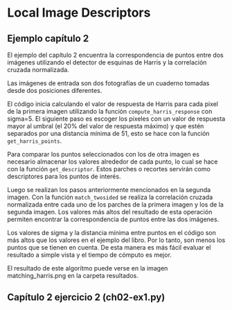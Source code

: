 # Local Image Descriptors

## Ejemplo capítulo 2

El ejemplo del capítulo 2 encuentra la correspondencia de puntos entre dos imágenes utilizando el detector de esquinas de Harris y la correlación cruzada normalizada.

Las imágenes de entrada son dos fotografías de un cuaderno tomadas desde dos posiciones diferentes.

El código inicia calculando el valor de respuesta de Harris para cada pixel de la primera imagen utilizando la función ``compute_harris_response`` con sigma=5. El siguiente paso es escoger los pixeles con un valor de respuesta mayor al umbral (el 20% del valor de respuesta máximo) y que estén separados por una distancia mínima de 51, esto se hace con la función ``get_harris_points``.

Para comparar los puntos seleccionados con los de otra imagen es necesario almacenar los valores alrededor de cada punto, lo cual se hace con la función ``get_descriptor``. Estos parches o recortes servirán como descriptores para los puntos de interés.

Luego se realizan los pasos anteriormente mencionados en la segunda imagen. Con la función ``match_twosided`` se realiza la correlación cruzada normalizada entre cada uno de los parches de la primera imagen y los de la segunda imagen. Los valores más altos del resultado de esta operación permiten encontrar la correspondencia de puntos entre las dos imágenes.

Los valores de sigma y la distancia mínima entre puntos en el código son más altos que los valores en el ejemplo del libro. Por lo tanto, son menos los puntos que se tienen en cuenta. De esta manera es más fácil evaluar el resultado a simple vista y el tiempo de cómputo es mejor.

El resultado de este algoritmo puede verse en la imagen matching_harris.png en la carpeta resultados.


## Capítulo 2 ejercicio 2 (ch02-ex1.py)



